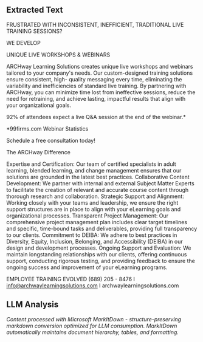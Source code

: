 ## Extracted Text
FRUSTRATED WITH INCONSISTENT, INEFFICIENT,
TRADITIONAL LIVE TRAINING SESSIONS?

WE DEVELOP

UNIQUE LIVE
WORKSHOPS
& WEBINARS

ARCHway Learning Solutions creates unique
live workshops and webinars tailored to your
company's needs. Our custom-designed
training solutions ensure consistent, high-
quality messaging every time, eliminating
the variability and inefficiencies of standard
live training. By partnering with ARCHway,
you can minimize time lost from ineffective
sessions, reduce the need for retraining, and
achieve lasting, impactful results that align
with your organizational goals.

92% of attendees expect a
live Q&A session at the end
of the webinar.*

*99firms.com Webinar Statistics

Schedule a free consultation today!

The ARCHway Difference

Expertise and Certification:
Our team of certified specialists in adult
learning, blended learning, and change
management ensures that our solutions are
grounded in the latest best practices.
Collaborative Content Development:
We partner with internal and external Subject
Matter Experts to facilitate the creation of
relevant and accurate course content through
thorough research and collaboration.
Strategic Support and Alignment:
Working closely with your teams and
leadership, we ensure the right support
structures are in place to align with your
eLearning goals and organizational processes.
Transparent Project Management:
Our comprehensive project management
plan includes clear target timelines and
specific, time-bound tasks and deliverables,
providing full transparency to our clients.
Commitment to DEIBA:
We adhere to best practices in Diversity,
Equity, Inclusion, Belonging, and Accessibility
(DEIBA) in our design and development
processes.
Ongoing Support and Evaluation:
We maintain longstanding relationships with
our clients, offering continuous support,
conducting rigorous testing, and providing
feedback to ensure the ongoing success and
improvement of your eLearning programs.

EMPLOYEE TRAINING EVOLVED
(689) 205 - 8476  I  info@archwaylearningsolutions.com  I archwaylearningsolutions.com



## LLM Analysis
*Content processed with Microsoft MarkItDown - structure-preserving markdown conversion optimized for LLM consumption. MarkItDown automatically maintains document hierarchy, tables, and formatting.*
